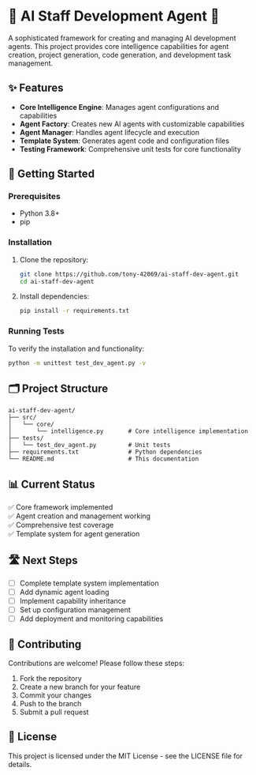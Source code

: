 # 🚀 AI Staff Development Agent 🤖

A sophisticated framework for creating and managing AI development agents. This project provides core intelligence capabilities for agent creation, project generation, code generation, and development task management.

## ✨ Features


- **Core Intelligence Engine**: Manages agent configurations and capabilities
- **Agent Factory**: Creates new AI agents with customizable capabilities
- **Agent Manager**: Handles agent lifecycle and execution
- **Template System**: Generates agent code and configuration files
- **Testing Framework**: Comprehensive unit tests for core functionality

## 🚦 Getting Started


### Prerequisites
- Python 3.8+
- pip

### Installation
1. Clone the repository:
   ```bash
   git clone https://github.com/tony-42069/ai-staff-dev-agent.git
   cd ai-staff-dev-agent
   ```

2. Install dependencies:
   ```bash
   pip install -r requirements.txt
   ```

### Running Tests
To verify the installation and functionality:
```bash
python -m unittest test_dev_agent.py -v
```

## 🗂️ Project Structure


```
ai-staff-dev-agent/
├── src/
│   └── core/
│       └── intelligence.py       # Core intelligence implementation
├── tests/
│   └── test_dev_agent.py         # Unit tests
├── requirements.txt              # Python dependencies
└── README.md                     # This documentation
```

## 📊 Current Status


✅ Core framework implemented  
✅ Agent creation and management working  
✅ Comprehensive test coverage  
✅ Template system for agent generation  

## 🛣️ Next Steps


- [ ] Complete template system implementation
- [ ] Add dynamic agent loading
- [ ] Implement capability inheritance
- [ ] Set up configuration management
- [ ] Add deployment and monitoring capabilities

## 🤝 Contributing


Contributions are welcome! Please follow these steps:
1. Fork the repository
2. Create a new branch for your feature
3. Commit your changes
4. Push to the branch
5. Submit a pull request

## 📜 License


This project is licensed under the MIT License - see the LICENSE file for details.
